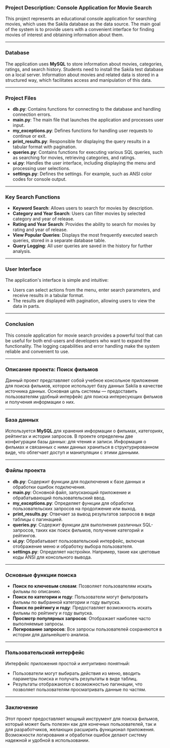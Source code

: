 ### Project Description: Console Application for Movie Search

This project represents an educational console application for searching movies, which uses the Sakila database as the data source. The main goal of the system is to provide users with a convenient interface for finding movies of interest and obtaining information about them.

---

### Database
The application uses **MySQL** to store information about movies, categories, ratings, and search history. Students need to install the Sakila test database on a local server. Information about movies and related data is stored in a structured way, which facilitates access and manipulation of this data.

---

### Project Files
- **db.py**: Contains functions for connecting to the database and handling connection errors.
- **main.py**: The main file that launches the application and processes user input.
- **my_exceptions.py**: Defines functions for handling user requests to continue or exit.
- **print_results.py**: Responsible for displaying the query results in a tabular format with pagination.
- **queries.py**: Contains functions for executing various SQL queries, such as searching for movies, retrieving categories, and ratings.
- **ui.py**: Handles the user interface, including displaying the menu and processing user selections.
- **settings.py**: Defines the settings. For example, such as ANSI color codes for console output.

---

### Key Search Functions
- **Keyword Search**: Allows users to search for movies by description.
- **Category and Year Search**: Users can filter movies by selected category and year of release.
- **Rating and Year Search**: Provides the ability to search for movies by rating and year of release.
- **View Popular Queries**: Displays the most frequently executed search queries, stored in a separate database table.
- **Query Logging**: All user queries are saved in the history for further analysis.

---

### User Interface
The application's interface is simple and intuitive:
- Users can select actions from the menu, enter search parameters, and receive results in a tabular format.
- The results are displayed with pagination, allowing users to view the data in parts.

---

### Conclusion
This console application for movie search provides a powerful tool that can be useful for both end-users and developers who want to expand the functionality. The logging capabilities and error handling make the system reliable and convenient to use.

---

### Описание проекта: Поиск фильмов
Данный проект представляет собой учебное консольное приложение для поиска фильмов, которое использует базу данных Sakila в качестве источника данных. Основная цель системы — предоставить пользователям удобный интерфейс для поиска интересующих фильмов и получения информации о них.

---

### База данных
Используется **MySQL** для хранения информации о фильмах, категориях, рейтингах и истории запросов. В проекте определены две конфигурации базы данных: для чтения и записи. Информация о фильмах и связанных с ними данных храниться в структурированном виде, что облегчает доступ и манипуляции с этими данными.

---

### Файлы проекта
- **db.py**: Содержит функции для подключения к базе данных и обработки ошибок подключения.
- **main.py**: Основной файл, запускающий приложение и обрабатывающий пользовательский ввод.
- **my_exceptions.py**: Определяет функции для обработки пользовательских запросов на продолжение или выход.
- **print_results.py**: Отвечает за вывод результатов запросов в виде таблицы с пагинацией.
- **queries.py**: Содержит функции для выполнения различных SQL-запросов, таких как поиск фильмов, получение категорий и рейтингов.
- **ui.py**: Обрабатывает пользовательский интерфейс, включая отображение меню и обработку выбора пользователя.
- **settings.py**: Определяет настройки. Например, такие как цветовые коды ANSI для консольного вывода.

---

### Основные функции поиска
- **Поиск по ключевым словам**: Позволяет пользователям искать фильмы по описанию.
- **Поиск по категории и году**: Пользователи могут фильтровать фильмы по выбранной категории и году выпуска.
- **Поиск по рейтингу и году**: Предоставляет возможность искать фильмы по рейтингу и году выпуска.
- **Просмотр популярных запросов**: Отображает наиболее часто выполняемые запросы.
- **Логирование запросов**: Все запросы пользователей сохраняются в истории для дальнейшего анализа.

---

### Пользовательский интерфейс
Интерфейс приложения простой и интуитивно понятный:
- Пользователи могут выбирать действия из меню, вводить параметры поиска и получать результаты в виде таблиц.
- Результаты отображаются с возможностью пагинации, что позволяет пользователям просматривать данные по частям.

---

### Заключение
Этот проект предоставляет мощный инструмент для поиска фильмов, который может быть полезен как для конечных пользователей, так и для разработчиков, желающих расширить функционал приложения. Возможности логирования и обработки ошибок делают систему надежной и удобной в использовании.
